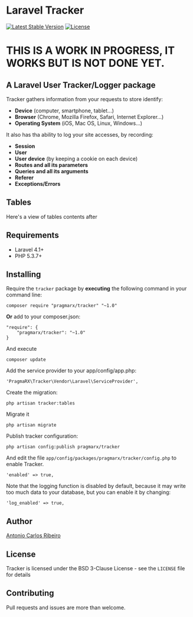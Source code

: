 # Laravel Tracker

[![Latest Stable Version](https://poser.pugx.org/pragmarx/tracker/v/stable.png)](https://packagist.org/packages/pragmarx/tracker) [![License](https://poser.pugx.org/pragmarx/tracker/license.png)](https://packagist.org/packages/pragmarx/tracker)

# THIS IS A WORK IN PROGRESS, IT WORKS BUT IS NOT DONE YET.

## A Laravel User Tracker/Logger package

Tracker gathers information from your requests to store identify:

- **Device** (computer, smartphone, tablet...)
- **Browser** (Chrome, Mozilla Firefox, Safari, Internet Explorer...)
- **Operating System** (iOS, Mac OS, Linux, Windows...)

It also has tha ability to log your site accesses, by recording:

- **Session**
- **User**
- **User device** (by keeping a cookie on each device)
- **Routes and all its parameters**
- **Queries and all its arguments**
- **Referer**
- **Exceptions/Errors**

## Tables

Here's a view of tables contents after

## Requirements

- Laravel 4.1+
- PHP 5.3.7+

## Installing

Require the `tracker` package by **executing** the following command in your command line:

    composer require "pragmarx/tracker" "~1.0"

**Or** add to your composer.json:

    "require": {
        "pragmarx/tracker": "~1.0"
    }

And execute

    composer update

Add the service provider to your app/config/app.php:

    'PragmaRX\Tracker\Vendor\Laravel\ServiceProvider',

Create the migration:

	php artisan tracker:tables

Migrate it

	php artisan migrate

Publish tracker configuration:

	php artisan config:publish pragmarx/tracker

And edit the file `app/config/packages/pragmarx/tracker/config.php` to enable Tracker.

	'enabled' => true,

Note that the logging function is disabled by default, because it may write too much data to your database, but you can enable it by changing:

	'log_enabled' => true,

## Author

[Antonio Carlos Ribeiro](http://twitter.com/iantonioribeiro)

## License

Tracker is licensed under the BSD 3-Clause License - see the `LICENSE` file for details

## Contributing

Pull requests and issues are more than welcome.
